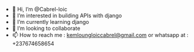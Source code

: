 - 👋 Hi, I’m @Cabrel-loic
- 👀 I’m interested in building APIs with django
- 🌱 I’m currently learning django
- 💞️ I’m looking to collaborate
- 📫 How to reach me : kemloungloiccabrel@gmail.com or whatsapp at : +237674658654
<!---
Cabrel-loic/Cabrel-loic is a ✨ special ✨ repository because its `README.md` (this file) appears on your GitHub profile.
You can click the Preview link to take a look at your changes.
--->
